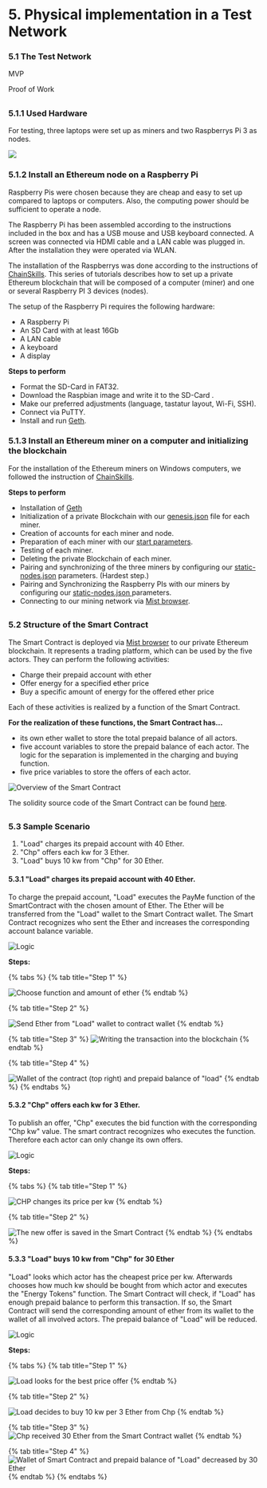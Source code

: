 # 5. Physical implementation in a Test Network

### 5.1         The Test Network

MVP



Proof of Work

## 

### 5.1.1 **Used Hardware**

For testing, three laptops were set up as miners and two Raspberrys Pi 3 as nodes. 

![](.gitbook/assets/network.PNG)

### 5.1.2 Install an Ethereum node on a Raspberry Pi

Raspberry Pis were chosen because they are cheap and easy to set up compared to laptops or computers. Also, the computing power should be sufficient to operate a node.

The Raspberry Pi has been assembled according to the instructions included in the box and has a USB mouse and USB keyboard connected. A screen was connected via HDMI cable and a LAN cable was plugged in. After the installation they were operated via WLAN.

The installation of the Raspberrys was done according to the instructions of [ChainSkills](http://chainskills.com/2017/02/24/create-a-private-ethereum-blockchain-with-iot-devices-16/). This series of tutorials describes how to set up a private Ethereum blockchain that will be composed of a computer \(miner\) and one or several Raspberry PI 3 devices \(nodes\).

The setup of the Raspberry Pi requires the following hardware:

* A Raspberry Pi
* An SD Card with at least 16Gb
* A LAN cable
* A keyboard
* A display

**Steps to perform**

* Format the SD-Card in FAT32.
* Download the Raspbian image and write it to the SD-Card .
* Make our preferred adjustments \(language, tastatur layout, Wi-Fi, SSH\).
* Connect via PuTTY.
* Install and run [Geth](https://geth.ethereum.org/downloads/).

### 5.1.3 Install an Ethereum miner on a computer and initializing the blockchain

For the installation of the Ethereum miners on Windows computers, we followed the instruction of [ChainSkills](http://chainskills.com/2017/03/03/install-a-ethereum-node-on-a-computer-26/). 

**Steps to perform**

* Installation of [Geth ](https://geth.ethereum.org/downloads/)
* Initialization of a private Blockchain with our [genesis.json](https://github.com/Ricardo-Cz/DEE_SCM/blob/master/genesis.json) file for each miner.
* Creation of accounts for each miner and node.
* Preparation of each miner with our [start parameters](https://github.com/Ricardo-Cz/DEE_SCM/blob/master/startminer1.bat).
* Testing of each miner.
* Deleting the private Blockchain of each miner.
* Pairing and synchronizing of the three miners by configuring our [static-nodes.json](https://github.com/Ricardo-Cz/DEE_SCM/blob/master/static-nodes.json) parameters. \(Hardest step.\)
* Pairing and Synchronizing the Raspberry PIs with our miners by configuring our [static-nodes.json ](https://github.com/Ricardo-Cz/DEE_SCM/blob/master/static-nodes.json)parameters.
* Connecting to our mining network via [Mist browser](https://github.com/ethereum/mist).

## 

### 5.2         Structure of the Smart Contract

The Smart Contract is deployed via [Mist browser](https://github.com/ethereum/mist) to our private Ethereum blockchain. It represents a trading platform, which can be used by the five actors. They can perform the following activities:

* Charge their prepaid account with ether
* Offer energy for a specified ether price
* Buy a specific amount of energy for the offered ether price

Each of these activities is realized by a function of the Smart Contract. 

**For the realization of these functions, the Smart Contract has...**

* its own ether wallet to store the total prepaid balance of all actors. 
* five account variables to store the prepaid balance of each actor. The logic for the separation is implemented in the charging and buying function.
* five price variables to store the offers of each actor.

![Overview of the Smart Contract](.gitbook/assets/image%20%282%29.png)

The solidity source code of the Smart Contract can be found [here](https://github.com/Ricardo-Cz/DEE_SCM/blob/master/EnergyBlockchain.1.sol).

## 

### 5.3 Sample Scenario

1. "Load" charges its prepaid account with 40 Ether.
2. "Chp" offers each kw for 3 Ether.
3. "Load" buys 10 kw from "Chp" for 30 Ether.



#### 5.3.1 **"Load" charges its prepaid account with 40 Ether.**

To charge the prepaid account, "Load" executes the PayMe function of the SmartContract with the chosen amount of Ether. The Ether will be transferred from the "Load" wallet to the Smart Contract wallet. The Smart Contract recognizes who sent the Ether and increases the corresponding account balance variable.

![Logic](.gitbook/assets/image%20%2814%29.png)

**Steps:**

{% tabs %}
{% tab title="Step 1" %}


![Choose function and amount of ether](.gitbook/assets/image%20%289%29.png)
{% endtab %}

{% tab title="Step 2" %}


![Send Ether from &quot;Load&quot; wallet to contract wallet](.gitbook/assets/image%20%2815%29.png)
{% endtab %}

{% tab title="Step 3" %}
![Writing the transaction into the blockchain](.gitbook/assets/image%20%286%29.png)
{% endtab %}

{% tab title="Step 4" %}


![Wallet of the contract \(top right\) and prepaid balance of &quot;load&quot;](.gitbook/assets/image%20%2827%29.png)
{% endtab %}
{% endtabs %}



#### 5.3.2 "Chp" offers each kw for 3 Ether.

To publish an offer, "Chp" executes the bid function with the corresponding "Chp kw" value. The smart contract recognizes who executes the function. Therefore each actor can only change its own offers.

![Logic](.gitbook/assets/image%20%2819%29.png)

  
**Steps:**

{% tabs %}
{% tab title="Step 1" %}


![CHP changes its price per kw](.gitbook/assets/image%20%2816%29.png)
{% endtab %}

{% tab title="Step 2" %}


![The new offer is saved in the Smart Contract](.gitbook/assets/image%20%287%29.png)
{% endtab %}
{% endtabs %}

#### 

#### 5.3.3 "Load" buys 10 kw from "Chp" for 30 Ether

"Load" looks which actor has the cheapest price per kw. Afterwards chooses how much kw should be bought from which actor and executes the "Energy Tokens" function. The Smart Contract will check, if "Load" has enough prepaid balance to perform this transaction. If so, the Smart Contract will send the corresponding amount of ether from its wallet to the wallet of all involved actors. The prepaid balance of "Load" will be reduced.

![Logic](.gitbook/assets/image%20%288%29.png)

  
**Steps:**

{% tabs %}
{% tab title="Step 1" %}


![Load looks for the best price offer](.gitbook/assets/image%20%287%29.png)
{% endtab %}

{% tab title="Step 2" %}


![Load decides to buy 10 kw per 3 Ether from Chp](.gitbook/assets/image%20%285%29.png)
{% endtab %}

{% tab title="Step 3" %}
![Chp received 30 Ether from the Smart Contract wallet](.gitbook/assets/image%20%2822%29.png)
{% endtab %}

{% tab title="Step 4" %}
![Wallet of Smart Contract and prepaid balance of &quot;Load&quot; decreased by 30 Ether](.gitbook/assets/image%20%2826%29.png)
{% endtab %}
{% endtabs %}



